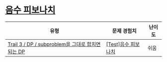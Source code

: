 # [음수 피보나치](https://www.codetree.ai/trails/complete/curated-cards/test-dp-number-fibbo)

|유형|문제 경험치|난이도|
|---|---|---|
|[Trail 3 / DP / subproblem을 그대로 합치면 되는 DP](https://en.codetree.ai/trail-info/novice-high/)|[[Test]음수 피보나치](https://en.codetree.ai/trails/complete/curated-cards/test-dp-number-fibbo/)|쉬움|

